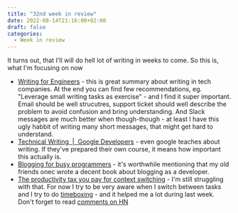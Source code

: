 ```yaml
---
title: "32nd week in review"
date: 2022-08-14T21:16:00+02:00
draft: false
categories:
  - Week in review
---
```


It turns out, that I'll will do hell lot of writing in weeks to come. So this is, what I'm focusing on now

- [Writing for Engineers](https://www.heinrichhartmann.com/posts/writing/) - this is great summary about writing in tech companies. At the end you can find few recommendations, eg. "Leverage small writing tasks as exercise" - and I find it super important. Email should be well strucutres, support ticket should well describe the problem to avoid confusion and bring understanding. And Slack messages are much better when though-though - at least I have this ugly habbit of writing many short messages, that might get hard to understand.
- [Technical Writing  |  Google Developers](https://developers.google.com/tech-writing) - even google teaches about writing. If they've prepared their own course, it means how important this actually is.
- [Blogging for busy programmers](https://products.arkency.com/blogging/) - it's worthwhile mentioning that my old friends onec wrote a decent book about blogging as a developer.
- [The productivity tax you pay for context switching](https://async.twist.com/context-switching/) - I'm still struggling with that. For now I try to be very aware when I switch between tasks and I try to do [timeboxing](https://en.wikipedia.org/wiki/Timeboxing) - and it helped me a lot during last week. Don't forget to read [comments on HN](https://news.ycombinator.com/item?id=32390499)
